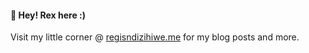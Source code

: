 #### 🤗 Hey! Rex here :)
Visit my little corner @ [regisndizihiwe.me](https://www.regisndizihiwe.me) for my blog posts and more.
